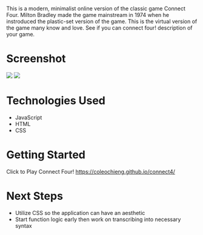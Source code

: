 # <Connect Four>
This is a modern, minimalist online version of the classic game Connect Four. Milton Bradley made the game mainstream in 1974 when he instroduced the plastic-set version of the game. This is the virtual version of the game many know and love. See if you can connect four! description of your game. 

# Screenshot

<img src="https://i.imgur.com/31l8fDa.png">
<img src="https://i.imgur.com/gCgwzYf.png">

# Technologies Used

- JavaScript
- HTML
- CSS

# Getting Started

Click to Play Connect Four! https://coleochieng.github.io/connect4/

# Next Steps

- Utilize CSS so the application can have an aesthetic
- Start function logic early then work on transcribing into necessary syntax
